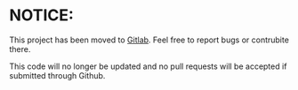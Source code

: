 # NOTICE:
This project has been moved to [Gitlab](https://gitlab.com/bsara/gulp-fail). Feel free to report bugs or contrubite there.

This code will no longer be updated and no pull requests will be accepted if submitted through Github.
